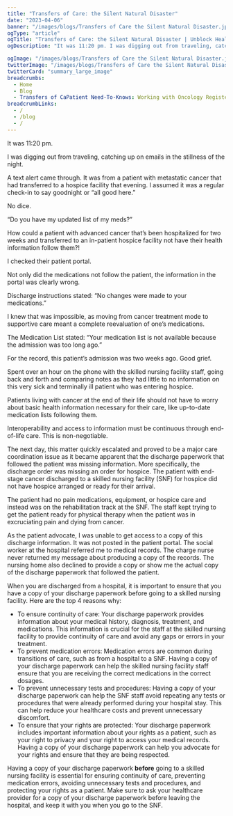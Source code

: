 ```yaml
---
title: "Transfers of Care: the Silent Natural Disaster"
date: "2023-04-06"
banner: "/images/blogs/Transfers of Care the Silent Natural Disaster.jpg"
ogType: "article"
ogTitle: "Transfers of Care: the Silent Natural Disaster | Unblock Health"
ogDescription: "It was 11:20 pm. I was digging out from traveling, catching up on emails in the stillness of the night."

ogImage: "/images/blogs/Transfers of Care the Silent Natural Disaster.jpg"
twitterImage: "/images/blogs/Transfers of Care the Silent Natural Disaster.jpg"
twitterCard: "summary_large_image"
breadcrumbs:
  - Home
  - Blog
  - Transfers of CaPatient Need-To-Knows: Working with Oncology Registered Dieticiansre - the Silent Natural Disaster
breadcrumbLinks:
  - /
  - /blog
  - /
---
```


It was 11:20 pm.

I was digging out from traveling, catching up on emails in the stillness of the night.

A text alert came through. It was from a patient with metastatic cancer that had transferred to a hospice facility that evening. I assumed it was a regular check-in to say goodnight or “all good here.”

No dice.

“Do you have my updated list of my meds?”

How could a patient with advanced cancer that’s been hospitalized for two weeks and transferred to an in-patient hospice facility not have their health information follow them?!

I checked their patient portal.

Not only did the medications not follow the patient, the information in the portal was clearly wrong.

Discharge instructions stated: “No changes were made to your medications.”

I knew that was impossible, as moving from cancer treatment mode to supportive care meant a complete reevaluation of one’s medications.

The Medication List stated: “Your medication list is not available because the admission was too long ago.” 

For the record, this patient’s admission was two weeks ago. Good grief.

Spent over an hour on the phone with the skilled nursing facility staff, going back and forth and comparing notes as they had little to no information on this very sick and terminally ill patient who was entering hospice.

Patients living with cancer at the end of their life should not have to worry about basic health information necessary for their care, like up-to-date medication lists following them.

Interoperability and access to information must be continuous through end-of-life care. This is non-negotiable.

The next day, this matter quickly escalated and proved to be a major care coordination issue as it became apparent that the discharge paperwork that followed the patient was missing information. More specifically, the discharge order was missing an order for hospice. The patient with end-stage cancer discharged to a skilled nursing facility (SNF) for hospice did not have hospice arranged or ready for their arrival. 

The patient had no pain medications, equipment, or hospice care and instead was on the rehabilitation track at the SNF. The staff kept trying to get the patient ready for physical therapy when the patient was in excruciating pain and dying from cancer.

As the patient advocate, I was unable to get access to a copy of this discharge information. It was not posted in the patient portal. The social worker at the hospital referred me to medical records. The charge nurse never returned my message about producing a copy of the records. The nursing home also declined to provide a copy or show me the actual copy of the discharge paperwork that followed the patient.

When you are discharged from a hospital, it is important to ensure that you have a copy of your discharge paperwork before going to a skilled nursing facility. Here are the top 4 reasons why:

- To ensure continuity of care: Your discharge paperwork provides information about your medical history, diagnosis, treatment, and medications. This information is crucial for the staff at the skilled nursing facility to provide continuity of care and avoid any gaps or errors in your treatment. 
- To prevent medication errors: Medication errors are common during transitions of care, such as from a hospital to a SNF. Having a copy of your discharge paperwork can help the skilled nursing facility staff ensure that you are receiving the correct medications in the correct dosages. 
- To prevent unnecessary tests and procedures: Having a copy of your discharge paperwork can help the SNF staff avoid repeating any tests or procedures that were already performed during your hospital stay. This can help reduce your healthcare costs and prevent unnecessary discomfort.
- To ensure that your rights are protected: Your discharge paperwork includes important information about your rights as a patient, such as your right to privacy and your right to access your medical records. Having a copy of your discharge paperwork can help you advocate for your rights and ensure that they are being respected.

Having a copy of your discharge paperwork **before** going to a skilled nursing facility is essential for ensuring continuity of care, preventing medication errors, avoiding unnecessary tests and procedures, and protecting your rights as a patient. Make sure to ask your healthcare provider for a copy of your discharge paperwork before leaving the hospital, and keep it with you when you go to the SNF.